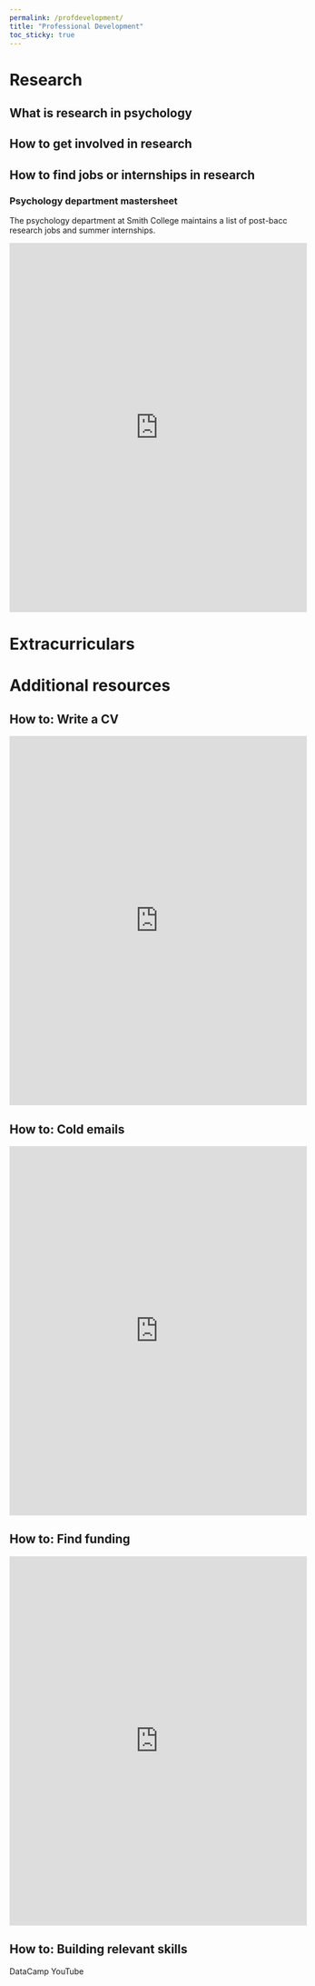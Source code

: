 ```yaml
---
permalink: /profdevelopment/
title: "Professional Development"
toc_sticky: true
---
```


# Research
## What is research in psychology
## How to get involved in research
## How to find jobs or internships in research
### Psychology department mastersheet
The psychology department at Smith College maintains a list of post-bacc research jobs and summer internships. 
<div style="text-align: center"><iframe src="https://docs.google.com/spreadsheets/d/1LuaMWjDd07UBR94SDn0MjhPqaB1gqrv0h3rPE2G73cA/edit?usp=sharing" frameborder="0" width="104%%" height="650" scrolling="yes"></iframe></div>

# Extracurriculars

# Additional resources
## How to: Write a CV
<div style="text-align: center"><iframe src="https://docs.google.com/document/d/1QOwvf5GVvmJmwdPpMHz4DNR53IhmBWZ_SPJiE2S6Le0/edit?usp=sharing" frameborder="0" width="104%%" height="650" scrolling="yes"></iframe></div>

## How to: Cold emails
<div style="text-align: center"><iframe src="https://docs.google.com/document/d/1Dwx2lKRtH23GHmAd9RiItJrHTYpJ0_GiQzwp1RGp5LQ/edit?usp=sharing" frameborder="0" width="104%%" height="650" scrolling="yes"></iframe></div>

## How to: Find funding
<div style="text-align: center"><iframe src="https://docs.google.com/document/d/1-6nwc5ApUUWtINZQFVwwPG2S4UPFxM-afTK9bv9qr3g/edit?tab=t.0#heading=h.r9jl4n7w57t" frameborder="0" width="104%%" height="650" scrolling="yes"></iframe></div>

## How to: Building relevant skills

DataCamp 
YouTube
